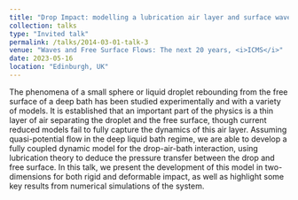 ```yaml
---
title: "Drop Impact: modelling a lubrication air layer and surface waves in droplet rebound dynamics"
collection: talks
type: "Invited talk"
permalink: /talks/2014-03-01-talk-3
venue: "Waves and Free Surface Flows: The next 20 years, <i>ICMS</i>"
date: 2023-05-16
location: "Edinburgh, UK"
---
```


The phenomena of a small sphere or liquid droplet rebounding from the free surface of a deep bath has been studied experimentally and with a variety of models. It is established that an important part of the physics is a thin layer of air separating the droplet and the free surface, though current reduced models fail to fully capture the dynamics of this air layer. Assuming quasi-potential flow in the deep liquid bath regime, we are able to develop a fully coupled dynamic model for the drop-air-bath interaction, using lubrication theory to deduce the pressure transfer between the drop and free surface. In this talk, we present the development of this model in two-dimensions for both rigid and deformable impact, as well as highlight some key results from numerical simulations of the system.
